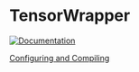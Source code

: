 TensorWrapper
=============

[![Documentation](https://codedocs.xyz/ryanmrichard/TensorWrapper.svg)](https://codedocs.xyz/ryanmrichard/TensorWrapper/)

[Configuring and Compiling](dox/Building.md)

